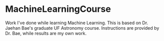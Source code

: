 # MachineLearningCourse
Work I've done while learning Machine Learning. 
This is based on Dr. Jaehan Bae's graduate UF Astronomy course. 
Instructions are provided by Dr. Bae, while results are my own work.

